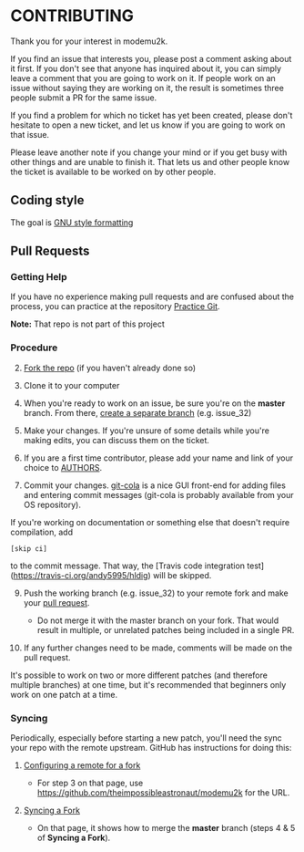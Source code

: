 # CONTRIBUTING

Thank you for your interest in modemu2k.

If you find an issue that interests you, please post a comment asking
about it first. If you don't see that anyone has inquired about it, you
can simply leave a comment that you are going to work on it. If people
work on an issue without saying they are working on it, the result is
sometimes three people submit a PR for the same issue.

If you find a problem for which no ticket has yet been created, please
don't hesitate to open a new ticket, and let us know if you are going
to work on that issue.

Please leave another note if you change your mind or if you get busy
with other things and are unable to finish it. That lets us and other
people know the ticket is available to be worked on by other people.

## Coding style

The goal is [GNU style formatting](https://www.gnu.org/prep/standards/html_node/Formatting.html)

## Pull Requests

### Getting Help

If you have no experience making pull requests and are confused about
the process, you can practice at the repository [Practice
Git](https://github.com/grayghostvisuals/Practice-Git).

**Note:** That repo is not part of this project

### Procedure

2. [Fork the repo](https://github.com/theimpossibleastronaut/modemu2k#fork-destination-box) (if you haven't already done so)

3. Clone it to your computer

4. When you're ready to work on an issue, be sure you're on the
**master** branch. From there, [create a separate
branch](https://github.com/Kunena/Kunena-Forum/wiki/Create-a-new-branch-with-git-and-manage-branches)
(e.g. issue_32)

5. Make your changes. If you're unsure of some details while you're
making edits, you can discuss them on the ticket.

7. If you are a first time contributor, please add your name and link
of your choice to [AUTHORS](https://github.com/theimpossibleastronaut/modemu2k).

8. Commit your changes. [git-cola](https://git-cola.github.io/) is a
nice GUI front-end for adding files and entering commit messages
(git-cola is probably available from your OS repository).

If you're working on documentation or something else that doesn't
require compilation, add

    [skip ci]

to the commit message. That way, the [Travis code integration test]
(https://travis-ci.org/andy5995/hldig) will be skipped.

9. Push the working branch (e.g. issue_32) to your remote fork and make
your [pull request](https://help.github.com/articles/creating-a-pull-request-from-a-fork/).
    * Do not merge it with the master branch on your fork. That would
    result in multiple, or unrelated patches being included in a single
    PR.

10. If any further changes need to be made, comments will be made on the
pull request.

It's possible to work on two or more different patches (and therefore
multiple branches) at one time, but it's recommended that beginners
only work on one patch at a time.

### Syncing ###

Periodically, especially before starting a new patch, you'll need the sync your
repo with the remote upstream. GitHub has instructions for doing this:

1. [Configuring a remote for a fork](https://help.github.com/articles/configuring-a-remote-for-a-fork/)
    * For step 3 on that page, use https://github.com/theimpossibleastronaut/modemu2k
    for the URL.

2. [Syncing a Fork](https://help.github.com/articles/syncing-a-fork/)
    * On that page, it shows how to merge the **master** branch (steps
    4 & 5 of **Syncing a Fork**).
